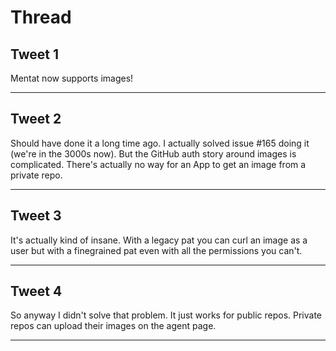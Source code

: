 # Thread

## Tweet 1

Mentat now supports images!

---

## Tweet 2

Should have done it a long time ago. I actually solved issue #165 doing it (we're in the 3000s now). But the GitHub auth story around images is complicated. There's actually no way for an App to get an image from a private repo.

---

## Tweet 3

It's actually kind of insane. With a legacy pat you can curl an image as a user but with a finegrained pat even with all the permissions you can't.

---

## Tweet 4

So anyway I didn't solve that problem. It just works for public repos. Private repos can upload their images on the agent page.

---

